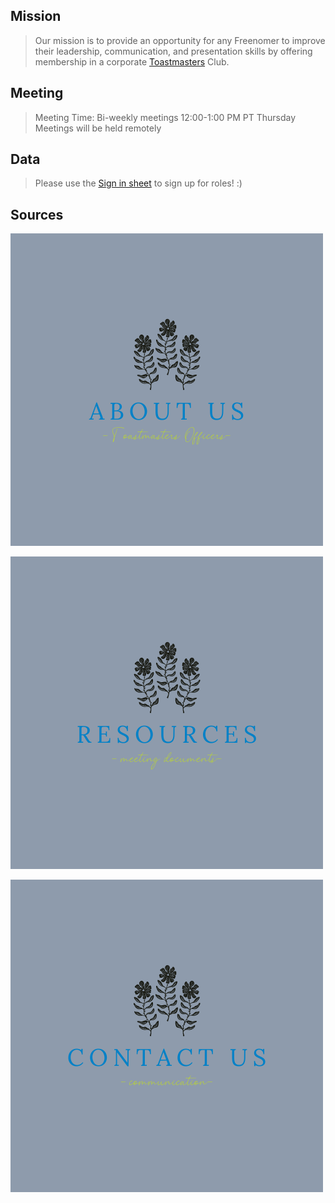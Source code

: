 ## Mission

> Our mission is to provide an opportunity for any Freenomer to improve their leadership, communication, and presentation skills by offering membership in a corporate [Toastmasters](https://www.toastmasters.org/) Club.

## Meeting

>Meeting Time: 
Bi-weekly meetings 
12:00-1:00 PM PT Thursday
Meetings will be held remotely

## Data

>Please use the [Sign in sheet](https://docs.google.com/spreadsheets/d/1jW4MePieySrMCQtQaZQiDxJsRtbIGqPNCfw_ZUXUnb8/edit#gid=0) to sign up for roles! :)

## Sources
   
[![About Us](https://github.com/loannhoa/Freenome-Toastmasters/blob/15efc6e2ab112f91d2d396f23121747b37c5fa25/button/About%20Us%20.png)](https://loannhoa.github.io/About-Us/)

[![Resources](https://github.com/loannhoa/Freenome-Toastmasters/blob/15efc6e2ab112f91d2d396f23121747b37c5fa25/button/Resources.png)](https://loannhoa.github.io/Resources/)

[![Contact Us](https://github.com/loannhoa/Freenome-Toastmasters/blob/15efc6e2ab112f91d2d396f23121747b37c5fa25/button/Contact%20Us%20.png)](https://loannhoa.github.io/Contact-Us/)
